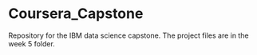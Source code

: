 # Coursera_Capstone
Repository for the IBM data science capstone.
The project files are in the week 5 folder.
